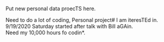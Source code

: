 Put new personal data proecTS here.  

Need to do a lot of coding, Personal project# I am iteresTEd in.  
9/19/2020 Saturday started after talk with Bill aGAin.  
Need my 10,000 hours fo codin*.   
